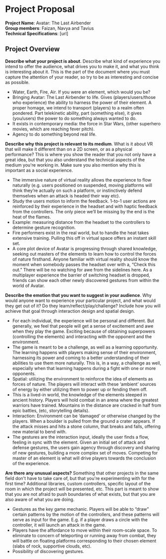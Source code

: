 # Project Proposal

**Project Name**: Avatar: The Last Airbender  
**Group members**: Faizan, Navya and Tavius  
**Technical Specifications**: [url]

## Project Overview

**Describe what your project is about**. Describe what kind of experience you intend to offer the audience, what drives you to make it, and what you think is interesting about it. This is the part of the document where you must capture the attention of your reader, so try to be as interesting and concise as possible.  
- Water, Earth, Fire, Air. If you were an element, which would you be?  
- Bringing Avatar: The Last Airbender to life. Gives (players/users/those who experience) the ability to harness the power of their element. A proper homage, we intend to transport (players) to a realm often pondered. Part telekinetic ability, part (something else), it gives (you/users) the power to do something always wanted to do.  
- It exists in contemporary media: the force in Star Wars, (other superhero movies, which are reaching fever pitch).  
- Agency to do something beyond real life.

**Describe why this project is relevant to its medium**. What is it about VR that will make it different than on a 2D screen, or as a physical performance? This is where you show the reader that you not only have a great idea, but that you also understand the technical aspects of the medium you're working in. Make sure you also mention why this is important as a social experience.  
- The immersive nature of virtual reality allows the experience to flow naturally (e.g. users positioned on suspended, moving platforms will think they’re actually on such a platform, or instinctively defend themselves when an attack is headed their way etc).  
- Study the users motion to inform the feedback. 1-to-1 user actions are reinforced by their experience in the headset and with haptic feedback from the controllers. The only piece we’ll be missing by the end is the heat of the flames.  
- Example: measuring distance from the headset to the controllers to determine gesture recognition.  
- Fire performers exist in the real world, but to handle the heat takes extensive training. Pulling this off in virtual space offers an instant skill set.  
- A core plot device of Avatar is progressing through shared knowledge, seeking out masters of the elements to learn how to control the forces of nature firsthand. Anyone familiar with virtual reality should know the moment when somebody passes the headset over with a, “Check this out.” There will be no watching for awe from the sidelines here. As a multiplayer experience the barrier of switching headset is dropped, friends can show each other newly discovered gestures from within the world of Avatar.

**Describe the emotion that you want to suggest in your audience**. Why would anyone want to experience your particular project, and what would they get out of it? Do they learn/reflect/play/challenge? Include how you will achieve that goal through interaction design and spatial design.  
- For each individual, the experience will be personal and different. But generally, we feel that people will get a sense of excitement and awe when they play the game. Exciting because of obtaining superpowers (controlling the elements) and interacting with the opponent and the environment.  
- The game is meant to be a challenge, as well as a learning opportunity. The learning happens with players making sense of their environment, harnessing its power and coming to a better understanding of their abilities to use them more naturally. This is, in a way, a challenge as well, especially when that learning happens during a fight with one or more opponents.  
- Spatial: utilizing the environment to reinforce the idea of elements as forces of nature. The players will interact with these ‘ambient’ sources of energy by either utilizing them to power up or fending them off.  
- This is a lived-in world, the knowledge of the elements steeped in ancient history. Players will hold combat in an arena where the greatest warriors have trained. Mountains in the distance are cracked in half from epic battles, (etc, storytelling details).  
- Interaction: Environment can be ‘damaged’ or otherwise changed by the players. When a boulder is pulled from the ground a crater appears. If the attack misses and hits a stone column, that breaks and falls, offering new material to bend with.   
- The gestures are the interaction input, ideally the user finds a flow, feeling in sync with the element. Given an initial set of attack and defense gestures, the users gain agency through discovery and sharing of new gestures, building a more complex set of moves. Competing for master of an element is what will drive players towards the conclusion of the experience.

**Are there any unusual aspects?** Something that other projects in the same field don't have to take care of, but that you're experimenting with for the first time? Additional libraries, custom controllers, specific layout of the room in which the project will be presented, etc. This part is meant to show that you are not afraid to push boundaries of what exists, but that you are also aware of what you are doing.  
- Gestures as the key game mechanic. Players will be able to “draw” certain patterns by the motion of the controllers, and these patterns will serve as input for the game. E.g. if a player draws a circle with the controller, it will launch an attack in the game.   
- Players have the affordance to move within their room-scale space. To eliminate to concern of teleporting or running away from combat, they will battle on floating platforms corresponding to their chosen element (slabs of rock, supportive clouds, etc).  
- Possibility of discovering gestures.

